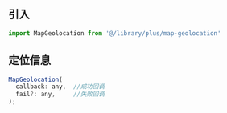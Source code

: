 ## 引入
```javascript
import MapGeolocation from '@/library/plus/map-geolocation'
```

## 定位信息
```javascript
MapGeolocation(
  callback: any,  //成功回调
  fail?: any,     //失败回调
);
```

